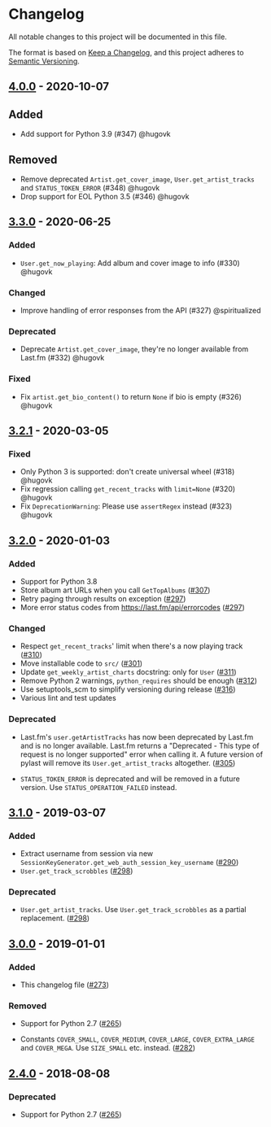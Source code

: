 # Changelog

All notable changes to this project will be documented in this file.

The format is based on [Keep a Changelog](https://keepachangelog.com/en/1.0.0/),
and this project adheres to [Semantic Versioning](https://semver.org/spec/v2.0.0.html).

## [4.0.0] - 2020-10-07
## Added

* Add support for Python 3.9 (#347) @hugovk

## Removed

* Remove deprecated `Artist.get_cover_image`, `User.get_artist_tracks` and `STATUS_TOKEN_ERROR` (#348) @hugovk
* Drop support for EOL Python 3.5 (#346) @hugovk


## [3.3.0] - 2020-06-25
### Added

* `User.get_now_playing`: Add album and cover image to info (#330) @hugovk

### Changed

* Improve handling of error responses from the API (#327) @spiritualized

### Deprecated

* Deprecate `Artist.get_cover_image`, they're no longer available from Last.fm (#332) @hugovk

### Fixed

* Fix `artist.get_bio_content()` to return `None` if bio is empty (#326) @hugovk


## [3.2.1] - 2020-03-05
### Fixed

* Only Python 3 is supported: don't create universal wheel (#318) @hugovk
* Fix regression calling `get_recent_tracks` with `limit=None` (#320) @hugovk
* Fix `DeprecationWarning`: Please use `assertRegex` instead (#323) @hugovk

## [3.2.0] - 2020-01-03
### Added

* Support for Python 3.8
* Store album art URLs when you call `GetTopAlbums` ([#307])
* Retry paging through results on exception ([#297])
* More error status codes from https://last.fm/api/errorcodes ([#297])

### Changed

* Respect `get_recent_tracks`' limit when there's a now playing track ([#310])
* Move installable code to `src/` ([#301])
* Update `get_weekly_artist_charts` docstring: only for `User` ([#311])
* Remove Python 2 warnings, `python_requires` should be enough ([#312])
* Use setuptools_scm to simplify versioning during release ([#316])
* Various lint and test updates

### Deprecated

* Last.fm's `user.getArtistTracks` has now been deprecated by Last.fm and is no longer
  available. Last.fm returns a "Deprecated - This type of request is no longer
  supported" error when calling it. A future version of pylast will remove its
  `User.get_artist_tracks` altogether. ([#305])

* `STATUS_TOKEN_ERROR` is deprecated and will be removed in a future version.
  Use `STATUS_OPERATION_FAILED` instead.

## [3.1.0] - 2019-03-07
### Added

* Extract username from session via new
  `SessionKeyGenerator.get_web_auth_session_key_username` ([#290])
* `User.get_track_scrobbles` ([#298])

### Deprecated

*  `User.get_artist_tracks`. Use `User.get_track_scrobbles` as a partial replacement.
   ([#298])

## [3.0.0] - 2019-01-01
### Added
* This changelog file ([#273])

### Removed

* Support for Python 2.7 ([#265])

* Constants `COVER_SMALL`, `COVER_MEDIUM`, `COVER_LARGE`, `COVER_EXTRA_LARGE`
  and `COVER_MEGA`. Use `SIZE_SMALL` etc. instead. ([#282])

## [2.4.0] - 2018-08-08
### Deprecated

* Support for Python 2.7 ([#265])

[4.0.0]: https://github.com/pylast/pylast/compare/3.3.0...4.0.0
[3.3.0]: https://github.com/pylast/pylast/compare/3.2.1...3.3.0
[3.2.1]: https://github.com/pylast/pylast/compare/3.2.0...3.2.1
[3.2.0]: https://github.com/pylast/pylast/compare/3.1.0...3.2.0
[3.1.0]: https://github.com/pylast/pylast/compare/3.0.0...3.1.0
[3.0.0]: https://github.com/pylast/pylast/compare/2.4.0...3.0.0
[2.4.0]: https://github.com/pylast/pylast/compare/2.3.0...2.4.0
[#265]: https://github.com/pylast/pylast/issues/265
[#273]: https://github.com/pylast/pylast/issues/273
[#282]: https://github.com/pylast/pylast/pull/282
[#290]: https://github.com/pylast/pylast/pull/290
[#297]: https://github.com/pylast/pylast/issues/297
[#298]: https://github.com/pylast/pylast/issues/298
[#301]: https://github.com/pylast/pylast/issues/301
[#305]: https://github.com/pylast/pylast/issues/305
[#307]: https://github.com/pylast/pylast/issues/307
[#310]: https://github.com/pylast/pylast/issues/310
[#311]: https://github.com/pylast/pylast/issues/311
[#312]: https://github.com/pylast/pylast/issues/312
[#316]: https://github.com/pylast/pylast/issues/316
[#346]: https://github.com/pylast/pylast/issues/346
[#347]: https://github.com/pylast/pylast/issues/347
[#348]: https://github.com/pylast/pylast/issues/348
